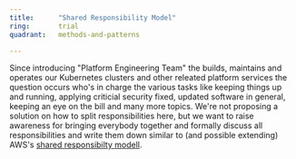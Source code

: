 ```yaml
---
title:      "Shared Responsibility Model"
ring:       trial
quadrant:   methods-and-patterns

---
```

Since introducing "Platform Engineering Team" the builds, maintains and operates our Kubernetes clusters and other releated platform services the question occurs who's in charge the various tasks like keeping things up and running, applying criticial security fixed, updated software in general, keeping an eye on the bill and many more topics. We're not proposing a solution on how to split responsibilities here, but we want to raise awareness for bringing everybody together and formally discuss all responsibilities and write them down similar to (and possible extending) AWS's [shared responsibilty modell](https://aws.amazon.com/compliance/shared-responsibility-model/).
